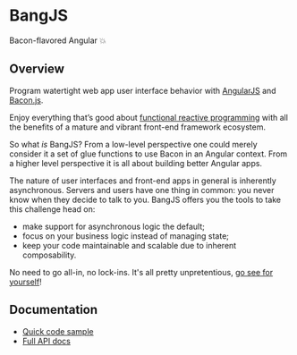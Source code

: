 # BangJS
Bacon-flavored Angular :boom:

## Overview

Program watertight web app user interface behavior with [AngularJS](https://angularjs.org/) and [Bacon.js](https://baconjs.github.io/).

Enjoy everything that’s good about [functional reactive programming](https://gist.github.com/staltz/868e7e9bc2a7b8c1f754) with all the benefits of a mature and vibrant front-end framework ecosystem.

So what _is_ BangJS? From a low-level perspective one could merely consider it a set of glue functions to use Bacon in an Angular context. From a higher level perspective it is all about building better Angular apps.

The nature of user interfaces and front-end apps in general is inherently asynchronous. Servers and users have one thing in common: you never know when they decide to talk to you. BangJS offers you the tools to take this challenge head on:

* make support for asynchronous logic the default;
* focus on your business logic instead of managing state;
* keep your code maintainable and scalable due to inherent composability.

No need to go all-in, no lock-ins. It's all pretty unpretentious, [go see for yourself](https://github.com/nouncy/bangjs/blob/master/doc/build/bang/bang.controller.md)!

## Documentation

* [Quick code sample](https://github.com/nouncy/bangjs/blob/master/doc/build/bang/bang.controller.md)
* [Full API docs](https://github.com/nouncy/bangjs/blob/master/doc/build/bang/index.md)

